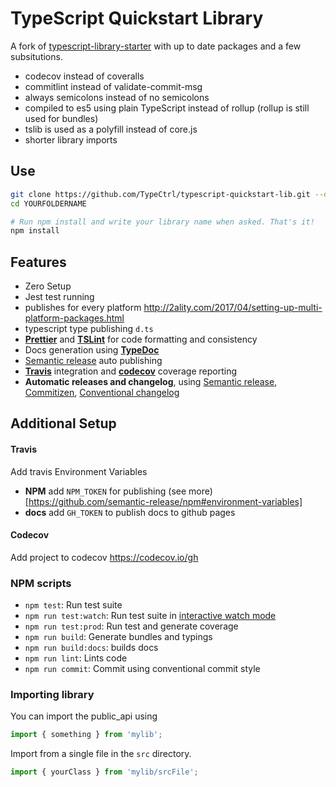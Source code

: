 # TypeScript Quickstart Library

A fork of [typescript-library-starter](https://github.com/alexjoverm/typescript-library-starter) with up to date packages and a few subsitutions.

* codecov instead of coveralls
* commitlint instead of validate-commit-msg
* always semicolons instead of no semicolons
* compiled to es5 using plain TypeScript instead of rollup (rollup is still used for bundles)
* tslib is used as a polyfill instead of core.js
* shorter library imports

## Use

```sh
git clone https://github.com/TypeCtrl/typescript-quickstart-lib.git --depth=1 YOURFOLDERNAME
cd YOURFOLDERNAME

# Run npm install and write your library name when asked. That's it!
npm install
```

## Features

* Zero Setup
* Jest test running
* publishes for every platform http://2ality.com/2017/04/setting-up-multi-platform-packages.html
* typescript type publishing `d.ts`
* **[Prettier](https://github.com/prettier/prettier)** and **[TSLint](https://palantir.github.io/tslint/)** for code formatting and consistency
* Docs generation using **[TypeDoc](http://typedoc.org/)**
* [Semantic release](https://github.com/semantic-release/semantic-release) auto publishing
* **[Travis](https://travis-ci.org)** integration and **[codecov](https://codecov.io)** coverage reporting
* **Automatic releases and changelog**, using [Semantic release](https://github.com/semantic-release/semantic-release), [Commitizen](https://github.com/commitizen/cz-cli), [Conventional changelog](https://github.com/conventional-changelog/conventional-changelog)

## Additional Setup

#### Travis

Add travis Environment Variables

* **NPM** add `NPM_TOKEN` for publishing (see more)[https://github.com/semantic-release/npm#environment-variables]
* **docs** add `GH_TOKEN` to publish docs to github pages

#### Codecov

Add project to codecov https://codecov.io/gh

### NPM scripts

* `npm test`: Run test suite
* `npm run test:watch`: Run test suite in [interactive watch mode](http://facebook.github.io/jest/docs/cli.html#watch)
* `npm run test:prod`: Run test and generate coverage
* `npm run build`: Generate bundles and typings
* `npm run build:docs`: builds docs
* `npm run lint`: Lints code
* `npm run commit`: Commit using conventional commit style

### Importing library

You can import the public_api using

```ts
import { something } from 'mylib';
```

Import from a single file in the `src` directory.

```ts
import { yourClass } from 'mylib/srcFile';
```
